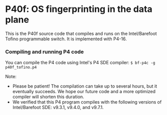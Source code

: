 # P40f: OS fingerprinting in the data plane
This is the P40f source code that compiles and runs on the Intel/Barefoot Tofino programmable switch. It is implemented with P4-16.

### Compiling and running P4 code

You can compile the P4 code using Intel's P4 SDE compiler: `$ bf-p4c -g p40f_tofino.p4`

Note: 
  - Please be patient! The compilation can take up to several hours, but it eventually succeeds. We hope our future code and a more optimized compiler will shorten this duration. 
  - We verified that this P4 program compiles with the following versions of Intel/Barefoot SDE: v9.3.1, v9.4.0, and v9.7.1.

